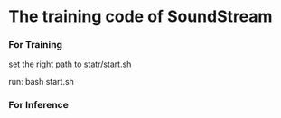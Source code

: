 # The training code of SoundStream


### For Training
set the right path to statr/start.sh

run: bash start.sh

### For Inference
